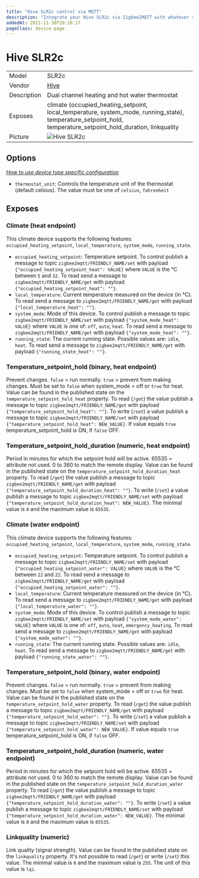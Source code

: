 ```yaml
---
title: "Hive SLR2c control via MQTT"
description: "Integrate your Hive SLR2c via Zigbee2MQTT with whatever smart home infrastructure you are using without the vendor's bridge or gateway."
addedAt: 2021-11-30T20:10:17
pageClass: device-page
---
```


<!-- !!!! -->
<!-- ATTENTION: This file is auto-generated through docgen! -->
<!-- You can only edit the "Notes"-Section between the two comment lines "Notes BEGIN" and "Notes END". -->
<!-- Do not use h1 or h2 heading within "## Notes"-Section. -->
<!-- !!!! -->

# Hive SLR2c

|     |     |
|-----|-----|
| Model | SLR2c  |
| Vendor  | [Hive](/supported-devices/#v=Hive)  |
| Description | Dual channel heating and hot water thermostat |
| Exposes | climate (occupied_heating_setpoint, local_temperature, system_mode, running_state), temperature_setpoint_hold, temperature_setpoint_hold_duration, linkquality |
| Picture | ![Hive SLR2c](https://www.zigbee2mqtt.io/images/devices/SLR2c.jpg) |


<!-- Notes BEGIN: You can edit here. Add "## Notes" headline if not already present. -->


<!-- Notes END: Do not edit below this line -->


## Options
*[How to use device type specific configuration](../guide/configuration/devices-groups.md#specific-device-options)*

* `thermostat_unit`: Controls the temperature unit of the thermostat (default celsius). The value must be one of `celsius`, `fahrenheit`


## Exposes

### Climate (heat endpoint)
This climate device supports the following features: `occupied_heating_setpoint`, `local_temperature`, `system_mode`, `running_state`.
- `occupied_heating_setpoint`: Temperature setpoint. To control publish a message to topic `zigbee2mqtt/FRIENDLY_NAME/set` with payload `{"occupied_heating_setpoint_heat": VALUE}` where `VALUE` is the °C between `5` and `32`. To read send a message to `zigbee2mqtt/FRIENDLY_NAME/get` with payload `{"occupied_heating_setpoint_heat": ""}`.
- `local_temperature`: Current temperature measured on the device (in °C). To read send a message to `zigbee2mqtt/FRIENDLY_NAME/get` with payload `{"local_temperature_heat": ""}`.
- `system_mode`: Mode of this device. To control publish a message to topic `zigbee2mqtt/FRIENDLY_NAME/set` with payload `{"system_mode_heat": VALUE}` where `VALUE` is one of: `off`, `auto`, `heat`. To read send a message to `zigbee2mqtt/FRIENDLY_NAME/get` with payload `{"system_mode_heat": ""}`.
- `running_state`: The current running state. Possible values are: `idle`, `heat`. To read send a message to `zigbee2mqtt/FRIENDLY_NAME/get` with payload `{"running_state_heat": ""}`.

### Temperature_setpoint_hold (binary, heat endpoint)
Prevent changes. `false` = run normally. `true` = prevent from making changes. Must be set to `false` when system_mode = off or `true` for heat.
Value can be found in the published state on the `temperature_setpoint_hold_heat` property.
To read (`/get`) the value publish a message to topic `zigbee2mqtt/FRIENDLY_NAME/get` with payload `{"temperature_setpoint_hold_heat": ""}`.
To write (`/set`) a value publish a message to topic `zigbee2mqtt/FRIENDLY_NAME/set` with payload `{"temperature_setpoint_hold_heat": NEW_VALUE}`.
If value equals `true` temperature_setpoint_hold is ON, if `false` OFF.

### Temperature_setpoint_hold_duration (numeric, heat endpoint)
Period in minutes for which the setpoint hold will be active. 65535 = attribute not used. 0 to 360 to match the remote display.
Value can be found in the published state on the `temperature_setpoint_hold_duration_heat` property.
To read (`/get`) the value publish a message to topic `zigbee2mqtt/FRIENDLY_NAME/get` with payload `{"temperature_setpoint_hold_duration_heat": ""}`.
To write (`/set`) a value publish a message to topic `zigbee2mqtt/FRIENDLY_NAME/set` with payload `{"temperature_setpoint_hold_duration_heat": NEW_VALUE}`.
The minimal value is `0` and the maximum value is `65535`.

### Climate (water endpoint)
This climate device supports the following features: `occupied_heating_setpoint`, `local_temperature`, `system_mode`, `running_state`.
- `occupied_heating_setpoint`: Temperature setpoint. To control publish a message to topic `zigbee2mqtt/FRIENDLY_NAME/set` with payload `{"occupied_heating_setpoint_water": VALUE}` where `VALUE` is the °C between `22` and `22`. To read send a message to `zigbee2mqtt/FRIENDLY_NAME/get` with payload `{"occupied_heating_setpoint_water": ""}`.
- `local_temperature`: Current temperature measured on the device (in °C). To read send a message to `zigbee2mqtt/FRIENDLY_NAME/get` with payload `{"local_temperature_water": ""}`.
- `system_mode`: Mode of this device. To control publish a message to topic `zigbee2mqtt/FRIENDLY_NAME/set` with payload `{"system_mode_water": VALUE}` where `VALUE` is one of: `off`, `auto`, `heat`, `emergency_heating`. To read send a message to `zigbee2mqtt/FRIENDLY_NAME/get` with payload `{"system_mode_water": ""}`.
- `running_state`: The current running state. Possible values are: `idle`, `heat`. To read send a message to `zigbee2mqtt/FRIENDLY_NAME/get` with payload `{"running_state_water": ""}`.

### Temperature_setpoint_hold (binary, water endpoint)
Prevent changes. `false` = run normally. `true` = prevent from making changes. Must be set to `false` when system_mode = off or `true` for heat.
Value can be found in the published state on the `temperature_setpoint_hold_water` property.
To read (`/get`) the value publish a message to topic `zigbee2mqtt/FRIENDLY_NAME/get` with payload `{"temperature_setpoint_hold_water": ""}`.
To write (`/set`) a value publish a message to topic `zigbee2mqtt/FRIENDLY_NAME/set` with payload `{"temperature_setpoint_hold_water": NEW_VALUE}`.
If value equals `true` temperature_setpoint_hold is ON, if `false` OFF.

### Temperature_setpoint_hold_duration (numeric, water endpoint)
Period in minutes for which the setpoint hold will be active. 65535 = attribute not used. 0 to 360 to match the remote display.
Value can be found in the published state on the `temperature_setpoint_hold_duration_water` property.
To read (`/get`) the value publish a message to topic `zigbee2mqtt/FRIENDLY_NAME/get` with payload `{"temperature_setpoint_hold_duration_water": ""}`.
To write (`/set`) a value publish a message to topic `zigbee2mqtt/FRIENDLY_NAME/set` with payload `{"temperature_setpoint_hold_duration_water": NEW_VALUE}`.
The minimal value is `0` and the maximum value is `65535`.

### Linkquality (numeric)
Link quality (signal strength).
Value can be found in the published state on the `linkquality` property.
It's not possible to read (`/get`) or write (`/set`) this value.
The minimal value is `0` and the maximum value is `255`.
The unit of this value is `lqi`.

